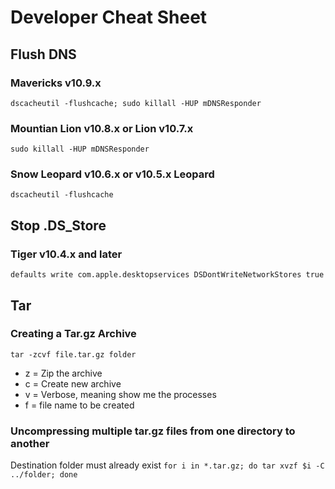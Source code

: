 # Developer Cheat Sheet

## Flush DNS

### Mavericks v10.9.x
`dscacheutil -flushcache; sudo killall -HUP mDNSResponder`

### Mountian Lion v10.8.x or Lion v10.7.x
`sudo killall -HUP mDNSResponder`

### Snow Leopard v10.6.x or v10.5.x Leopard
`dscacheutil -flushcache`

## Stop .DS_Store

### Tiger v10.4.x and later
`defaults write com.apple.desktopservices DSDontWriteNetworkStores true`

## Tar

### Creating a Tar.gz Archive

`tar -zcvf file.tar.gz folder`

- z = Zip the archive
- c = Create new archive
- v = Verbose, meaning show me the processes
- f = file name to be created

### Uncompressing multiple tar.gz files from one directory to another
Destination folder must already exist
`for i in *.tar.gz; do tar xvzf $i -C ../folder; done`
